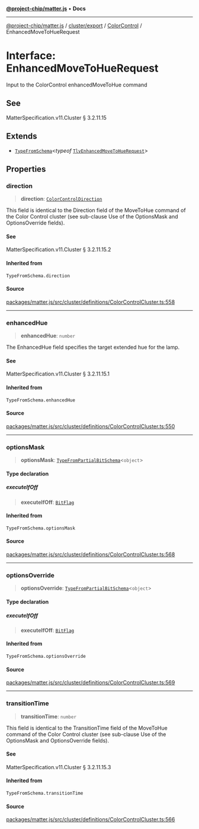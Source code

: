 [**@project-chip/matter.js**](../../../../../README.md) • **Docs**

***

[@project-chip/matter.js](../../../../../modules.md) / [cluster/export](../../../README.md) / [ColorControl](../README.md) / EnhancedMoveToHueRequest

# Interface: EnhancedMoveToHueRequest

Input to the ColorControl enhancedMoveToHue command

## See

MatterSpecification.v11.Cluster § 3.2.11.15

## Extends

- [`TypeFromSchema`](../../../../../tlv/export/README.md#typefromschemas)\<*typeof* [`TlvEnhancedMoveToHueRequest`](../README.md#tlvenhancedmovetohuerequest)\>

## Properties

### direction

> **direction**: [`ColorControlDirection`](../enumerations/ColorControlDirection.md)

This field is identical to the Direction field of the MoveToHue command of the Color Control cluster (see
sub-clause Use of the OptionsMask and OptionsOverride fields).

#### See

MatterSpecification.v11.Cluster § 3.2.11.15.2

#### Inherited from

`TypeFromSchema.direction`

#### Source

[packages/matter.js/src/cluster/definitions/ColorControlCluster.ts:558](https://github.com/project-chip/matter.js/blob/7a8cbb56b87d4ccf34bec5a9a95ab40a1711324f/packages/matter.js/src/cluster/definitions/ColorControlCluster.ts#L558)

***

### enhancedHue

> **enhancedHue**: `number`

The EnhancedHue field specifies the target extended hue for the lamp.

#### See

MatterSpecification.v11.Cluster § 3.2.11.15.1

#### Inherited from

`TypeFromSchema.enhancedHue`

#### Source

[packages/matter.js/src/cluster/definitions/ColorControlCluster.ts:550](https://github.com/project-chip/matter.js/blob/7a8cbb56b87d4ccf34bec5a9a95ab40a1711324f/packages/matter.js/src/cluster/definitions/ColorControlCluster.ts#L550)

***

### optionsMask

> **optionsMask**: [`TypeFromPartialBitSchema`](../../../../../schema/export/README.md#typefrompartialbitschemat)\<`object`\>

#### Type declaration

##### executeIfOff

> **executeIfOff**: [`BitFlag`](../../../../../schema/export/README.md#bitflag)

#### Inherited from

`TypeFromSchema.optionsMask`

#### Source

[packages/matter.js/src/cluster/definitions/ColorControlCluster.ts:568](https://github.com/project-chip/matter.js/blob/7a8cbb56b87d4ccf34bec5a9a95ab40a1711324f/packages/matter.js/src/cluster/definitions/ColorControlCluster.ts#L568)

***

### optionsOverride

> **optionsOverride**: [`TypeFromPartialBitSchema`](../../../../../schema/export/README.md#typefrompartialbitschemat)\<`object`\>

#### Type declaration

##### executeIfOff

> **executeIfOff**: [`BitFlag`](../../../../../schema/export/README.md#bitflag)

#### Inherited from

`TypeFromSchema.optionsOverride`

#### Source

[packages/matter.js/src/cluster/definitions/ColorControlCluster.ts:569](https://github.com/project-chip/matter.js/blob/7a8cbb56b87d4ccf34bec5a9a95ab40a1711324f/packages/matter.js/src/cluster/definitions/ColorControlCluster.ts#L569)

***

### transitionTime

> **transitionTime**: `number`

This field is identical to the TransitionTime field of the MoveToHue command of the Color Control cluster
(see sub-clause Use of the OptionsMask and OptionsOverride fields).

#### See

MatterSpecification.v11.Cluster § 3.2.11.15.3

#### Inherited from

`TypeFromSchema.transitionTime`

#### Source

[packages/matter.js/src/cluster/definitions/ColorControlCluster.ts:566](https://github.com/project-chip/matter.js/blob/7a8cbb56b87d4ccf34bec5a9a95ab40a1711324f/packages/matter.js/src/cluster/definitions/ColorControlCluster.ts#L566)
